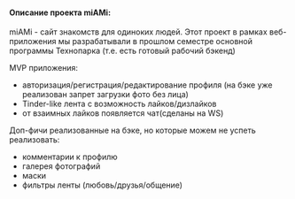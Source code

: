 #### Описание проекта miAMi: 
miAMi - сайт знакомств для одиноких людей. Этот проект в рамках веб-приложения мы разрабатывали в прошлом семестре основной программы Технопарка (т.е. есть готовый рабочий бэкенд)	

MVP приложения:
 - авторизация/регистрация/редактирование профиля (на бэке уже реализован запрет загрузки фото без лица)
 - Tinder-like лента с возможность лайков/дизлайков
 - от взаимных лайков появляется чат(сделаны на WS)

Доп-фичи реализованные на бэке, но которые можем не успеть реализовать:
 - комментарии к профилю
 - галерея фотографий
 - маски
 - фильтры ленты (любовь/друзья/общение)
